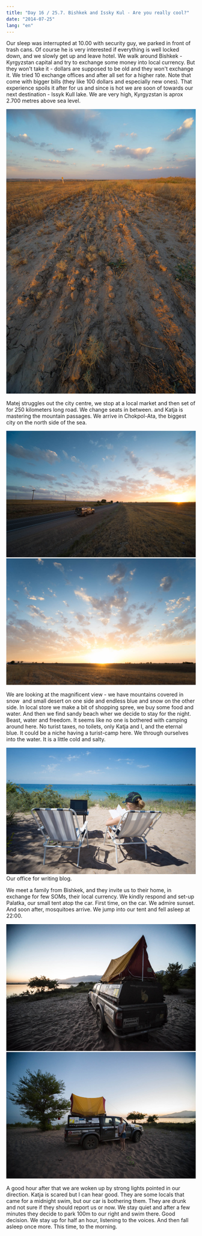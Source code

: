 ```yaml
---
title: "Day 16 / 25.7. Bishkek and Issky Kul - Are you really cool?"
date: "2014-07-25"
lang: "en"
---
```


Our sleep was interrupted at 10.00 with security guy, we parked in front of trash cans. Of course he is very interested if everything is well locked down, and we slowly get up and leave hotel. We walk around Bishkek - Kyrgyzstan capital and try to exchange some money into local currency. But they won't take it - dollars are supposed to be old and they won't exchange it. We tried 10 exchange offices and after all set for a higher rate. Note that come with bigger bills (they like 100 dollars and especially new ones). That experience spoils it after for us and since is hot we are soon of towards our next destination - Issyk Kull lake. We are very high, Kyrgyzstan is aprox 2.700 metres above sea level.

![IMG_8351](../images/IMG_8351.jpg)

Matej struggles out the city centre, we stop at a local market and then set of for 250 kilometers long road. We change seats in between. and Katja is mastering the mountain passages. We arrive in Chokpol-Ata, the biggest city on the north side of the sea.

![IMG_8375](../images/IMG_8375.jpg)![IMG_8355](../images/IMG_8355.jpg)

We are looking at the magnificent view - we have mountains covered in snow  and small desert on one side and endless blue and snow on the other side. In local store we make a bit of shopping spree, we buy some food and water. And then we find sandy beach wher we decide to stay for the night. Beast, water and freedom. It seems like no one is bothered with camping around here. No turist taxes, no toilets, only Katja and I, and the eternal blue. It could be a niche having a turist-camp here. We through ourselves into the water. It is a little cold and salty.

![IMG_8531](../images/IMG_8531.jpg) Our office for writing blog.

We meet a family from Bishkek, and they invite us to their home, in exchange for few SOMs, their local currency. We kindly respond and set-up Palatka, our small tent atop the car. First time, on the car. We admire sunset. And soon after, mosquitoes arrive. We jump into our tent and fell asleep at 22:00.

![IMG_8504](../images/IMG_8504.jpg)![IMG_8482](../images/IMG_8482.jpg)

A good hour after that we are woken up by strong lights pointed in our direction. Katja is scared but I can hear good. They are some locals that came for a midnight swim, but our car is bothering them. They are drunk and not sure if they should report us or now. We stay quiet and after a few minutes they decide to park 100m to our right and swim there. Good decision. We stay up for half an hour, listening to the voices. And then fall asleep once more. This time, to the morning.
